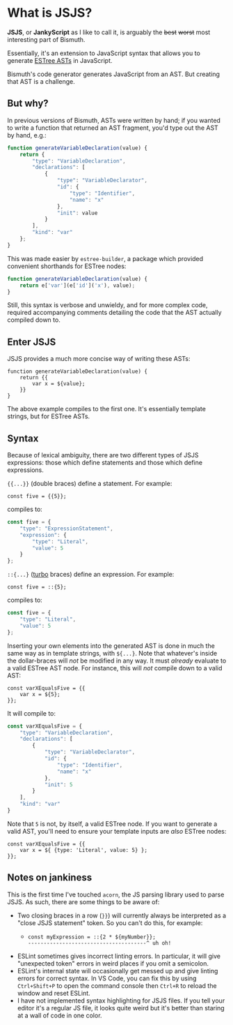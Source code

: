 # What is JSJS?

**JSJS**, or **JankyScript** as I like to call it, is arguably the ~~best~~ ~~worst~~ most interesting part of Bismuth.

Essentially, it's an extension to JavaScript syntax that allows you to generate [ESTree ASTs](https://github.com/estree/estree/) in JavaScript.

Bismuth's code generator generates JavaScript from an AST. But creating that AST is a challenge.

## But why?

In previous versions of Bismuth, ASTs were written by hand; if you wanted to write a function that returned an AST fragment, you'd type out the AST by hand, e.g.:

```js
function generateVariableDeclaration(value) {
    return {
        "type": "VariableDeclaration",
        "declarations": [
            {
                "type": "VariableDeclarator",
                "id": {
                    "type": "Identifier",
                    "name": "x"
                },
                "init": value
            }
        ],
        "kind": "var"
    };
}
```

This was made easier by `estree-builder`, a package which provided convenient shorthands for ESTree nodes:

```js
function generateVariableDeclaration(value) {
    return e['var'](e['id']('x'), value);
}
```

Still, this syntax is verbose and unwieldy, and for more complex code, required accompanying comments detailing the code that the AST actually compiled down to.

## Enter JSJS

JSJS provides a much more concise way of writing these ASTs:

```
function generateVariableDeclaration(value) {
    return {{
        var x = ${value};
    }}
}
```

The above example compiles to the first one. It's essentially template strings, but for ESTree ASTs.

## Syntax

Because of lexical ambiguity, there are two different types of JSJS expressions: those which define statements and those which define expressions.

`{{...}}` (double braces) define a statement. For example:
```
const five = {{5}};
```
compiles to:
```js
const five = {
    "type": "ExpressionStatement",
    "expression": {
        "type": "Literal",
        "value": 5
    }
};
```

`::{...}` ([turbo](https://github.com/jplatte/turbo.fish) braces) define an expression. For example:
```
const five = ::{5};
```
compiles to:
```js
const five = {
    "type": "Literal",
    "value": 5
};
```

Inserting your own elements into the generated AST is done in much the same way as in template strings, with `${...}`. Note that whatever's inside the dollar-braces will *not* be modified in any way. It must *already* evaluate to a valid ESTree AST node. For instance, this will *not* compile down to a valid AST:
```
const varXEqualsFive = {{
    var x = ${5};
}};
```
It will compile to:
```js
const varXEqualsFive = {
    "type": "VariableDeclaration",
    "declarations": [
        {
            "type": "VariableDeclarator",
            "id": {
                "type": "Identifier",
                "name": "x"
            },
            "init": 5
        }
    ],
    "kind": "var"
}
```
Note that `5` is not, by itself, a valid ESTree node. If you want to generate a valid AST, you'll need to ensure your template inputs are *also* ESTree nodes:

```
const varXEqualsFive = {{
    var x = ${ {type: 'Literal', value: 5} };
}};
```

## Notes on jankiness
This is the first time I've touched `acorn`, the JS parsing library used to parse JSJS. As such, there are some things to be aware of:

* Two closing braces in a row (`}}`) will currently always be interpreted as a "close JSJS statement" token. So you can't do this, for example:
  * ```
    const myExpression = ::{2 * ${myNumber}};
    --------------------------------------^ uh oh!
    ```
* ESLint sometimes gives incorrect linting errors. In particular, it will give "unexpected token" errors in weird places if you omit a semicolon.
* ESLint's internal state will occasionally get messed up and give linting errors for correct syntax. In VS Code, you can fix this by using `Ctrl+Shift+P` to open the command console then `Ctrl+R` to reload the window and reset ESLint.
* I have not implemented syntax highlighting for JSJS files. If you tell your editor it's a regular JS file, it looks quite weird but it's better than staring at a wall of code in one color.
